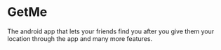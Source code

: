 # GetMe
The android app that lets your friends find you after you give them your location through the app and many more features.
